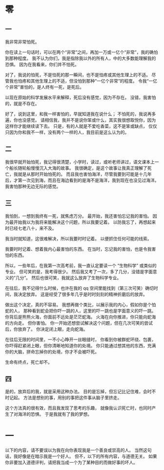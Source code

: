 # 零
## 一

我非常非常怕死。

你在读上一句话时，可以在两个“非常”之间，再加一万或一亿个“非常”，我的确怕到那种程度。
我不认为你们，我是指除我以外的所有人，中的大多数能理解我的恐惧。
因为在我看来，你们并不怕死。

对了，我说的怕死，不是怕死的那一瞬间，也不是怕疼或其他生理上的不适。
尽管我也怕疼和其他生理上的不适，但没怕到那种“一亿个非常”的程度。
令我“一亿个非常”害怕的，是人终有一死，是死后。

以现在原始的科学发展水平来解释，死后没有感觉，因为不存在。
没错，我害怕的，就是不存在。

好了，说到这里，和我一样害怕的，早就知道我在说什么；
不怕死的，我说再多遍，你也没感觉。
请相信我，我并不是说你笨或什么，其实我很想取悦你，因为这样你才能继续读下去。
只是，有的人就是不爱吃香菜，这不是笨或缺点，
仅仅只因为你和我不一样，没有两个一样的人，我目前是这么认为的。

## 二

我很早就开始怕死，我记得很清楚，小学时，读过，或听老师讲过，语文课本上一个船长随轮船慢慢沉入大海的故事。
我很确定，是这个故事让我真正理解了死亡，我就是从那时开始怕死的。
而且我也害怕海洋，尽管我要到可能是十几年后，才第一次见到海，而且在海边看到的是海不是海洋，我到现在也没见过海洋。
我害怕那种无边无际的感觉。

## 三

我怕到，一想到我终有一死，就焦虑万分。
最开始，我还害怕忘记我的害怕。
因为最开始我以为我将来能解决这个问题，所以我要记着。
以防我忘了，再想起来时已经七老八十，来不及。

我当时就知道，这很难解决，所以我要时时记着。
以便抓住任何可能的线索。

我要时时记着、想着我内心最害怕的东西。
在当时，忘记我的害怕，也是令我害怕的东西。

所以，一些年后，在我第一次高考前，我一直认定要读一个 “生物科学” 或类似的专业。
但可笑的是，我考得很少。
然后我又考了一次，多了几分，没错是字面意义的“几分”。
然后也很可笑，我就这么放弃了生物科学专业。

在往后，我不记得什么时候，也许在我的 qq 空间里能找到（第三次可笑）确切时间，我决定放弃。
这是经受了很多年几乎是时时刻刻的精神折磨后的放弃。

做出这个决定，真的不容易。
我想再做个类比，以展示我的内心，假如你是个怕蛇的人，
那种看到蛇会把你吓一跳的人，这里的吓一跳也是字面意义的吓一跳。
你背后是熊熊火海，你面前不远处是茫茫蛇海。
火海在向你推进，你只能向蛇海的方向走。
但你害怕。
你一开始还想尝试解决这个问题，但在几次可笑的尝试后，你放弃了。
你决定闭上眼，走向蛇海。

在往后无限的时间里，一不小心睁开一丝眼缝时，
你看到你被群蛇环绕、包裹，你吓得赶紧闭上眼，但你清晰地知道你的处境。
你只能通过想其他的东西，充满你的大脑，拼命忘掉你的处境，你才不会被吓死。

生命有终点，死亡却不。

## 四

是的，放弃后的我，就是采用这种办法。
目的是忘掉，但忘记比记住难，会时不时记起。
方法是想别的事，用别的事把这件事从脑子里挤走。

这个方法真的很有效，而且我发现了思考的乐趣，
就像我认识死亡时，也同时产生了对海洋的恐惧。
于是我就有了我的梦想。

# 一

以下的内容，请不要误以为我在向你表现我是一个善良或崇高的人。
当然这句话，我好像是在暗示我是一个好人。
但不，以下的所有内容，与道德无关。
如果你非要加入道德评判，请把我当成一个为了某种目的而做好事的坏人。
